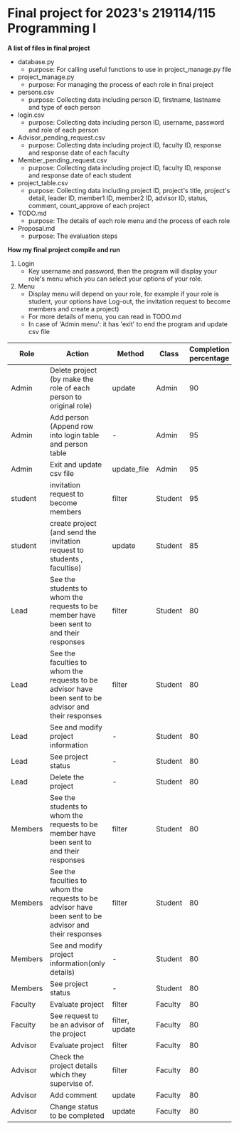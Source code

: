 # Final project for 2023's 219114/115 Programming I

**A list of files in final project**
  - database.py
    - purpose: For calling useful functions to use in project_manage.py file
  - project_manage.py
    - purpose: For managing the process of each role in final project
  - persons.csv
    - purpose: Collecting data including person ID, firstname, lastname and type of each person 
  - login.csv
    - purpose: Collecting data including person ID, username, password and role of each person
  - Advisor_pending_request.csv
    - purpose: Collecting data including project ID, faculty ID, response and response date of each faculty
  - Member_pending_request.csv
    - purpose: Collecting data including project ID, faculty ID, response and response date of each student
  - project_table.csv
    - purpose: Collecting data including project ID, project's title, project's detail, leader ID, member1 ID, member2 ID, advisor ID, status, comment, count_approve of each project
  - TODO.md
    - purpose: The details of each role menu and the process of each role
  - Proposal.md
    - purpose: The evaluation steps

**How my final project compile and run**

1. Login
    - Key username and password, then the program will display your role's menu which you can select your options of your role.
2. Menu
    - Display menu will depend on your role, for example if your role is student, your options have Log-out, the invitation request to become members and create a project)
    - For more details of menu, you can read in TODO.md
    - In case of 'Admin menu': it has 'exit' to end the program and update csv file

| Role   | Action                                                                                                | Method         | Class   | Completion percentage |
|--------|-------------------------------------------------------------------------------------------------------|----------------|---------|-----------------------|
| Admin  | Delete project (by make the role of each person to original role)                                     | update         | Admin   | 90                    |
| Admin  | Add person (Append row into login table and person table                                              | -              | Admin   | 95                    |
| Admin  | Exit and update csv file                                                                              | update_file    | Admin   | 95                    |
| student | invitation request to become members                                                                  | filter         | Student | 95                    |
| student | create project (and send the invitation request to students , facultise)                              | update         | Student | 85                    |
| Lead   | See the students to whom the requests to be member have been sent to and their responses              | filter         | Student | 80                    |
| Lead   | See the faculties to whom the requests to be advisor have been sent to be advisor and their responses | filter         | Student | 80                    |
| Lead   | See and modify project information                                                                    | -              | Student | 80                    |
| Lead   | See project status                                                                                    | -              | Student | 80                    |
| Lead   | Delete the project                                                                                    | -              | Student | 80                    |
| Members| See the students to whom the requests to be member have been sent to and their responses              | filter         | Student | 80                    |
| Members   | See the faculties to whom the requests to be advisor have been sent to be advisor and their responses | filter         | Student | 80                    |         |         |                       |
| Members | See and modify project information(only details)                                                      | -              | Student | 80                    |
| Members   | See project status                                                                                    | -              | Student | 80                    |
| Faculty   | Evaluate project                                                                                      | filter         | Faculty | 80                    |
| Faculty   | See request to be an advisor of the project                                                           | filter, update | Faculty | 80                    |
| Advisor   | Evaluate project                                                                                      | filter         | Faculty | 80                    |
| Advisor   | Check the project details which they supervise of.                                                    | filter         | Faculty | 80                    |
| Advisor   | Add comment                                                                                           | update         | Faculty | 80                    |
| Advisor   | Change status to be completed                                                                         | update         | Faculty | 80                    |

